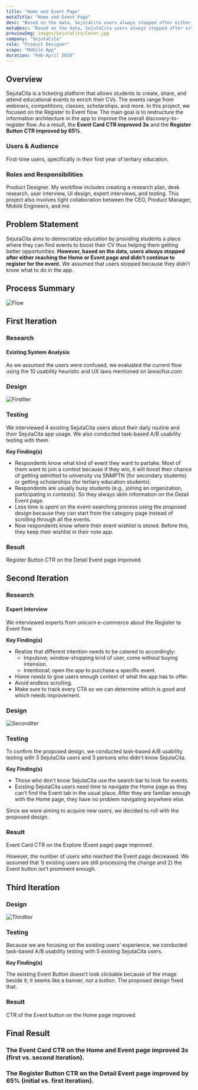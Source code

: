 ```yaml
---
title: "Home and Event Page"
metaTitle: "Home and Event Page"
desc: "Based on the data, SejutaCita users always stopped after either reaching the Home or Event page and didn’t continue to register for the event. To fix this, we decided to improved said pages"
metaDesc: "Based on the data, SejutaCita users always stopped after either reaching the Home or Event page and didn’t continue to register for the event. To fix this, we decided to improved said pages"
previewImg: images/SejutaCita/Cover.jpg
company: "SejutaCita"
role: "Product Designer"
scope: "Mobile App"
duration: "Feb-April 2020"
---
```


## Overview

SejutaCita is a ticketing platform that allows students to create, share, and attend educational events to enrich their CVs. The events range from webinars, competitions, classes, scholarships, and more.
In this project, we focused on the Register to Event flow. The main goal is to restructure the information architecture in the app to improve the overall discovery-to-register flow.
As a result, the **Event Card CTR improved 3x** and the **Register Button CTR improved by 65%**.

### Users & Audience

First-time users, specifically in their first year of tertiary education.

### Roles and Responsibilities

Product Designer. My workflow includes creating a research plan, desk research, user interview, UI design, expert interviews, and testing. This project also involves tight collaboration between the CEO, Product Manager, Mobile Engineers, and me.

## Problem Statement

SejutaCita aims to democratize education by providing students a place where they can find events to boost their CV thus helping them getting better opportunities. **However, based on the data, users always stopped after either reaching the Home or Event page and didn’t continue to register for the event.** We assumed that users stopped because they didn’t know what to do in the app.

## Process Summary

![Flow](/images/SejutaCita/Flow.jpg "Flow")

## First Iteration

### Research

#### Existing System Analysis

As we assumed the users were confused, we evaluated the current flow using the 10 usability heuristic and UX laws mentioned on lawsofux.com.

### Design

![FirstIter](/images/SejutaCita/FirstIter.jpg "FirstIter")

### Testing

We interviewed 4 existing SejutaCita users about their daily routine and their SejutaCita app usage. We also conducted task-based A/B usability testing with them.

**Key Finding(s)**

- Respondents know what kind of event they want to partake. Most of them want to join a contest because if they win, it will boost their chance of getting admitted to university via SNMPTN (for secondary students) or getting scholarships (for tertiary education students).
- Respondents are usually busy students (e.g., joining an organization, participating in contests). So they always skim information on the Detail Event page.
- Less time is spent on the event-searching process using the proposed design because they can start from the category page instead of scrolling through all the events.
- Now respondents know where their event wishlist is stored. Before this, they keep their wishlist in their note app.

### Result

Register Button CTR on the Detail Event page improved.

## Second Iteration

### Research

#### Expert Interview

We interviewed experts from unicorn e-commerce about the Register to Event flow.

**Key Finding(s)**

- Realize that different intention needs to be catered to accordingly:
  - Impulsive; window-shopping kind of user, come without buying intension.
  - Intentional; open the app to purchase a specific event.
- Home needs to give users enough context of what the app has to offer.
- Avoid endless scrolling.
- Make sure to track every CTA so we can determine which is good and which needs improvement.

### Design

![SecondIter](/images/SejutaCita/SecondIter.jpg "SecondIter")

### Testing

To confirm the proposed design, we conducted task-based A/B usability testing with 3 SejutaCita users and 3 persons who didn't know SejutaCita.

**Key Finding(s)**

- Those who don’t know SejutaCita use the search bar to look for events.
- Existing SejutaCita users need time to navigate the Home page as they can’t find the Event tab in the usual place. After they are familiar enough with the Home page, they have no problem navigating anywhere else.

Since we were aiming to acquire new users, we decided to roll with the proposed design.

### Result

Event Card CTR on the Explore (Event page) page improved.

However, the number of users who reached the Event page decreased. We assumed that 1) existing users are still processing the change and 2) the Event button isn’t prominent enough.

## Third Iteration

### Design

![ThirdIter](/images/SejutaCita/ThirdIter.jpg "ThirdIter")

### Testing

Because we are focusing on the existing users’ experience, we conducted task-based A/B usability testing with 5 existing SejutaCita users.

**Key Finding(s)**

The existing Event Button doesn’t look clickable because of the image beside it; it seems like a banner, not a button. The proposed design fixed that.

### Result

CTR of the Event button on the Home page improved.

## Final Result

### The Event Card CTR on the Home and Event page improved 3x (first vs. second iteration).

### The Register Button CTR on the Detail Event page improved by 65% (initial vs. first iteration).
